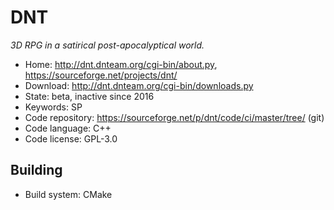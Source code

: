 # DNT

_3D RPG in a satirical post-apocalyptical world._

- Home: http://dnt.dnteam.org/cgi-bin/about.py, https://sourceforge.net/projects/dnt/
- Download: http://dnt.dnteam.org/cgi-bin/downloads.py
- State: beta, inactive since 2016
- Keywords: SP
- Code repository: https://sourceforge.net/p/dnt/code/ci/master/tree/ (git)
- Code language: C++
- Code license: GPL-3.0

## Building

- Build system: CMake
